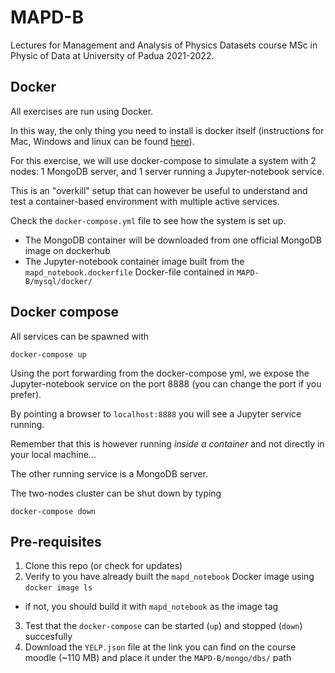 # MAPD-B

Lectures for Management and Analysis of Physics Datasets course MSc in Physic of Data at University of Padua 2021-2022.

## Docker

All exercises are run using Docker.

In this way, the only thing you need to install is docker itself (instructions for Mac, Windows and linux can be found [here](https://docs.docker.com/get-docker/)).

For this exercise, we will use docker-compose to simulate a system with 2 nodes: 1 MongoDB server, and 1 server running a Jupyter-notebook service.

This is an "overkill" setup that can however be useful to understand and test a container-based environment with multiple active services.

Check the `docker-compose.yml` file to see how the system is set up.

- The MongoDB container will be downloaded from one official MongoDB image on dockerhub
- The Jupyter-notebook container image built from the `mapd_notebook.dockerfile` Docker-file contained in `MAPD-B/mysql/docker/`

## Docker compose

All services can be spawned with 

```
docker-compose up
```

Using the port forwarding from the docker-compose yml, we expose the Jupyter-notebook service on the port 8888 (you can change the port if you prefer).

By pointing a browser to `localhost:8888` you will see a Jupyter service running.

Remember that this is however running *inside a container* and not directly in your local machine...

The other running service is a MongoDB server.

The two-nodes cluster can be shut down by typing

```
docker-compose down
```

## Pre-requisites

1. Clone this repo (or check for updates) 
2. Verify to you have already built the `mapd_notebook` Docker image using `docker image ls`
  - if not, you should build it with `mapd_notebook` as the image tag 
3. Test that the `docker-compose` can be started (`up`) and stopped (`down`) succesfully 
4. Download the `YELP.json` file at the link you can find on the course moodle (~110 MB) and place it under the `MAPD-B/mongo/dbs/` path
